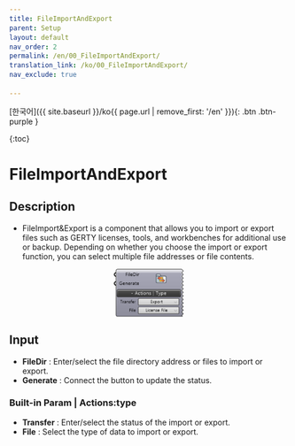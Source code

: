 ```yaml
---
title: FileImportAndExport
parent: Setup
layout: default
nav_order: 2
permalink: /en/00_FileImportAndExport/
translation_link: /ko/00_FileImportAndExport/
nav_exclude: true

---
```


<!-- [English]({{ site.baseurl }}/en{{ page.url | remove_first: '/ko' }}){: .btn .btn-purple } -->
[한국어]({{ site.baseurl }}/ko{{ page.url | remove_first: '/en' }}){: .btn .btn-purple }

{:toc}
# FileImportAndExport

## Description

* FileImport&Export is a component that allows you to import or export files such as GERTY licenses, tools, and workbenches for additional use or backup. Depending on whether you choose the import or export function, you can select multiple file addresses or file contents.

<p align="center">  <img src="/assets/images/FileImportAndExport.png" align="center" width="25%"></p>

## Input

* **FileDir** : Enter/select the file directory address or files to import or export. 
* **Generate** : Connect the button to update the status.

### Built-in Param | Actions:type

* **Transfer** : Enter/select the status of the import or export. 
* **File** : Select the type of data to import or export.
